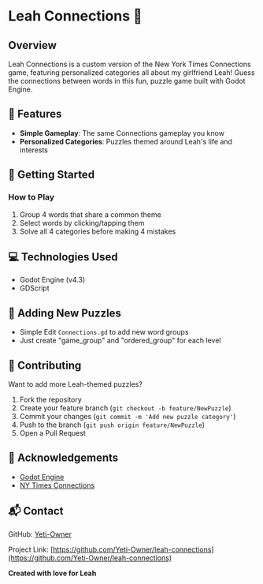 # Leah Connections 💛

## Overview

Leah Connections is a custom version of the New York Times Connections game, featuring personalized categories all about my girlfriend Leah! Guess the connections between words in this fun, puzzle game built with Godot Engine.

## 🌟 Features

- **Simple Gameplay**: The same Connections gameplay you know
- **Personalized Categories**: Puzzles themed around Leah's life and interests

## 🚀 Getting Started

### How to Play

1. Group 4 words that share a common theme
2. Select words by clicking/tapping them
3. Solve all 4 categories before making 4 mistakes

## 💻 Technologies Used

- Godot Engine (v4.3)
- GDScript

## 🧩 Adding New Puzzles

- Simple Edit `Connections.gd` to add new word groups
- Just create "game_group" and "ordered_group" for each level

## 🤝 Contributing

Want to add more Leah-themed puzzles? 

1. Fork the repository
2. Create your feature branch (`git checkout -b feature/NewPuzzle`)
3. Commit your changes (`git commit -m 'Add new puzzle category'`)
4. Push to the branch (`git push origin feature/NewPuzzle`)
5. Open a Pull Request

## 🙏 Acknowledgements

- [Godot Engine](https://godotengine.org/)
- [NY Times Connections](https://www.nytimes.com/games/connections)

## 📬 Contact

GitHub: [Yeti-Owner](https://github.com/Yeti-Owner)

Project Link: [https://github.com/Yeti-Owner/leah-connections](https://github.com/Yeti-Owner/leah-connections)

**Created with love for Leah**
